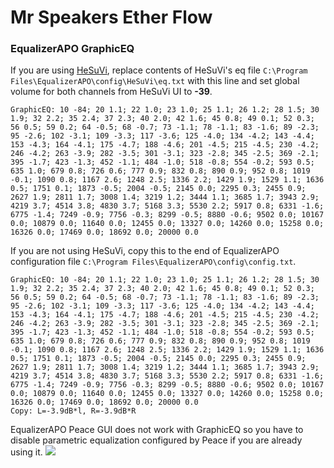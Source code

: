 # Mr Speakers Ether Flow
### EqualizerAPO GraphicEQ
If you are using [HeSuVi](https://sourceforge.net/projects/hesuvi/), replace contents of HeSuVi's eq file `C:\Program Files\EqualizerAPO\config\HeSuVi\eq.txt` with this line and set global volume for both channels from HeSuVi UI to **-39**.
```
GraphicEQ: 10 -84; 20 1.1; 22 1.0; 23 1.0; 25 1.1; 26 1.2; 28 1.5; 30 1.9; 32 2.2; 35 2.4; 37 2.3; 40 2.0; 42 1.6; 45 0.8; 49 0.1; 52 0.3; 56 0.5; 59 0.2; 64 -0.5; 68 -0.7; 73 -1.1; 78 -1.1; 83 -1.6; 89 -2.3; 95 -2.6; 102 -3.1; 109 -3.3; 117 -3.6; 125 -4.0; 134 -4.2; 143 -4.4; 153 -4.3; 164 -4.1; 175 -4.7; 188 -4.6; 201 -4.5; 215 -4.5; 230 -4.2; 246 -4.2; 263 -3.9; 282 -3.5; 301 -3.1; 323 -2.8; 345 -2.5; 369 -2.1; 395 -1.7; 423 -1.3; 452 -1.1; 484 -1.0; 518 -0.8; 554 -0.2; 593 0.5; 635 1.0; 679 0.8; 726 0.6; 777 0.9; 832 0.8; 890 0.9; 952 0.8; 1019 -0.1; 1090 0.8; 1167 2.6; 1248 2.5; 1336 2.2; 1429 1.9; 1529 1.1; 1636 0.5; 1751 0.1; 1873 -0.5; 2004 -0.5; 2145 0.0; 2295 0.3; 2455 0.9; 2627 1.9; 2811 1.7; 3008 1.4; 3219 1.2; 3444 1.1; 3685 1.7; 3943 2.9; 4219 3.7; 4514 3.8; 4830 3.7; 5168 3.3; 5530 2.2; 5917 0.8; 6331 -1.6; 6775 -1.4; 7249 -0.9; 7756 -0.3; 8299 -0.5; 8880 -0.6; 9502 0.0; 10167 0.0; 10879 0.0; 11640 0.0; 12455 0.0; 13327 0.0; 14260 0.0; 15258 0.0; 16326 0.0; 17469 0.0; 18692 0.0; 20000 0.0
```
If you are not using HeSuVi, copy this to the end of EqualizerAPO configuration file `C:\Program Files\EqualizerAPO\config\config.txt`.
```
GraphicEQ: 10 -84; 20 1.1; 22 1.0; 23 1.0; 25 1.1; 26 1.2; 28 1.5; 30 1.9; 32 2.2; 35 2.4; 37 2.3; 40 2.0; 42 1.6; 45 0.8; 49 0.1; 52 0.3; 56 0.5; 59 0.2; 64 -0.5; 68 -0.7; 73 -1.1; 78 -1.1; 83 -1.6; 89 -2.3; 95 -2.6; 102 -3.1; 109 -3.3; 117 -3.6; 125 -4.0; 134 -4.2; 143 -4.4; 153 -4.3; 164 -4.1; 175 -4.7; 188 -4.6; 201 -4.5; 215 -4.5; 230 -4.2; 246 -4.2; 263 -3.9; 282 -3.5; 301 -3.1; 323 -2.8; 345 -2.5; 369 -2.1; 395 -1.7; 423 -1.3; 452 -1.1; 484 -1.0; 518 -0.8; 554 -0.2; 593 0.5; 635 1.0; 679 0.8; 726 0.6; 777 0.9; 832 0.8; 890 0.9; 952 0.8; 1019 -0.1; 1090 0.8; 1167 2.6; 1248 2.5; 1336 2.2; 1429 1.9; 1529 1.1; 1636 0.5; 1751 0.1; 1873 -0.5; 2004 -0.5; 2145 0.0; 2295 0.3; 2455 0.9; 2627 1.9; 2811 1.7; 3008 1.4; 3219 1.2; 3444 1.1; 3685 1.7; 3943 2.9; 4219 3.7; 4514 3.8; 4830 3.7; 5168 3.3; 5530 2.2; 5917 0.8; 6331 -1.6; 6775 -1.4; 7249 -0.9; 7756 -0.3; 8299 -0.5; 8880 -0.6; 9502 0.0; 10167 0.0; 10879 0.0; 11640 0.0; 12455 0.0; 13327 0.0; 14260 0.0; 15258 0.0; 16326 0.0; 17469 0.0; 18692 0.0; 20000 0.0
Copy: L=-3.9dB*l, R=-3.9dB*R
```
EqualizerAPO Peace GUI does not work with GraphicEQ so you have to disable parametric equalization configured by Peace if you are already using it.
![](https://raw.githubusercontent.com/jaakkopasanen/AutoEq/master/results/Innerfidelity%202017/innerfidelity/onear/Mr%20Speakers%20Ether%20Flow/Mr%20Speakers%20Ether%20Flow.png)
